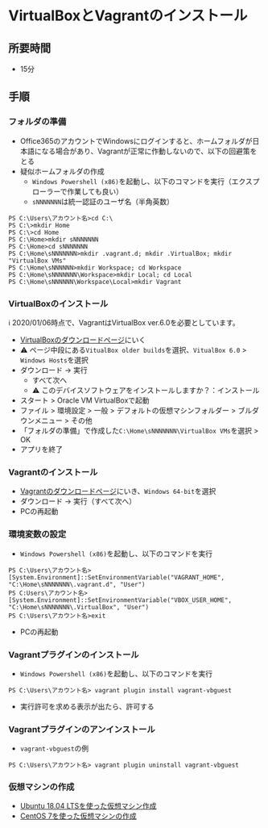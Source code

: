 # VirtualBoxとVagrantのインストール

## 所要時間

- 15分

## 手順

### フォルダの準備

- Office365のアカウントでWindowsにログインすると、ホームフォルダが日本語になる場合があり、Vagrantが正常に作動しないので、以下の回避策をとる
- 疑似ホームフォルダの作成
  - `Windows Powershell (x86)`を起動し、以下のコマンドを実行（エクスプローラーで作業しても良い）
  - `sNNNNNNN`は統一認証のユーザ名（半角英数）
```
PS C:\Users\アカウント名>cd C:\
PS C:\>mkdir Home
PS C:\>cd Home
PS C:\Home>mkdir sNNNNNNN
PS C:\Home>cd sNNNNNNN
PS C:\Home\sNNNNNNN>mkdir .vagrant.d; mkdir .VirtualBox; mkdir "VirtualBox VMs"
PS C:\Home\sNNNNNN>mkdir Workspace; cd Workspace
PS C:\Home\sNNNNNNN\Workspace>mkdir Local; cd Local
PS C:\Home\sNNNNNN\Workspace\Local>mkdir Vagrant
```

### VirtualBoxのインストール

:information_source: 2020/01/06時点で、VagrantはVirtualBox ver.6.0を必要としています。

- [VirtualBoxのダウンロードページ](https://www.virtualbox.org/wiki/Downloads)にいく
- :warning: ページ中段にある`VitualBox older builds`を選択、`VitualBox 6.0` > `Windows Hosts`を選択
- ダウンロード → 実行
  - すべて次へ
  - :warning: このデバイスソフトウェアをインストールしますか？：インストール
- スタート > Oracle VM VirtualBoxで起動
- ファイル > 環境設定 > 一般 > デフォルトの仮想マシンフォルダー > ブルダウンメニュー > その他
- 「フォルダの準備」で作成した`C:\Home\sNNNNNNN\VirtualBox VMs`を選択 > OK
- アプリを終了

### Vagrantのインストール

- [Vagrantのダウンロードページ](https://www.vagrantup.com/downloads.html)にいき、`Windows 64-bit`を選択
- ダウンロード → 実行（すべて次へ）
- PCの再起動

### 環境変数の設定

- `Windows Powershell (x86)`を起動し、以下のコマンドを実行
```
PS C:\Users\アカウント名> [System.Environment]::SetEnvironmentVariable("VAGRANT_HOME", "C:\Home\sNNNNNNN\.vagrant.d", "User")
PS C:Users\アカウント名> [System.Environment]::SetEnvironmentVariable("VBOX_USER_HOME", "C:\Home\sNNNNNNN\.VirtualBox", "User")
PS C:\Users\アカウント名>exit
```
- PCの再起動


### Vagrantプラグインのインストール

- `Windows Powershell (x86)`を起動し、以下のコマンドを実行
```
PS C:\Users\アカウント名> vagrant plugin install vagrant-vbguest
```
- 実行許可を求める表示が出たら、許可する

### Vagrantプラグインのアンインストール

- `vagrant-vbguest`の例

```
PS C:\Users\アカウント名> vagrant plugin uninstall vagrant-vbguest
```


### 仮想マシンの作成

- [Ubuntu 18.04 LTSを使った仮想マシン作成](vm-ubuntu1804.md)
- [CentOS 7を使った仮想マシンの作成](vm-cnetos7.md)
